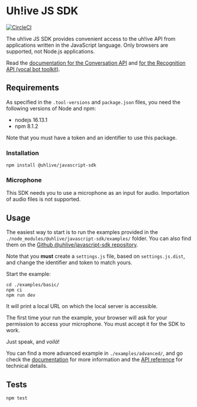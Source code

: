 # Uh!ive JS SDK

[![CircleCI](https://circleci.com/gh/uhlive/javascript-sdk/tree/production.svg?style=svg)](https://circleci.com/gh/uhlive/javascript-sdk/tree/production)

The uh!ive JS SDK provides convenient access to the uh!ive API from applications written in the JavaScript language. Only browsers are supported, not Node.js applications.

Read the [documentation for the Conversation API](https://docs.allo-media.net/live-api/) and [for the Recognition API (vocal bot toolkit)](https://docs.allo-media.net/stream-api-bots/).

## Requirements

As specified in the `.tool-versions` and `package.json` files, you need the following versions of Node and npm:

- nodejs 16.13.1
- npm 8.1.2

Note that you must have a token and an identifier to use this package.

### Installation

```text
npm install @uhlive/javascript-sdk
```

### Microphone

This SDK needs you to use a microphone as an input for audio. Importation of audio files is not supported.

## Usage

The easiest way to start is to run the examples provided in the `./node_modules/@uhlive/javascript-sdk/examples/` folder.
You can also find them on the [Github @uhlive/javascript-sdk repository](https://github.com/uhlive/javascript-sdk/tree/production/examples).

Note that you **must** create a `settings.js` file, based on `settings.js.dist`, and change the identifier and token to match yours.

Start the example:

```text
cd ./examples/basic/
npm ci
npm run dev
```

It will print a local URL on which the local server is accessible.

The first time your run the example, your browser will ask for your permission to access your microphone. You must accept it for the SDK to work.

Just speak, and *voilà*!

You can find a more advanced example in `./examples/advanced/`, and go check the [documentation](https://docs.allo-media.net/live-api/javascript/getting-started/#getting-started) for more information and the [API reference](https://docs.allo-media.net/live-api/javascript/api-reference/#api-reference) for technical details.

## Tests

```text
npm test
```

